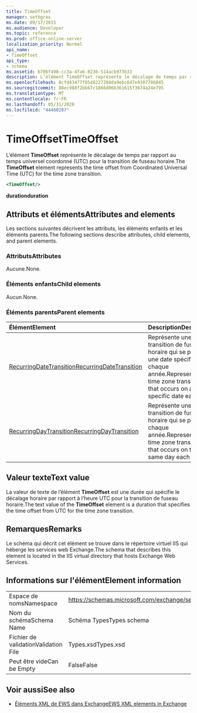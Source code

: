 ```yaml
---
title: TimeOffset
manager: sethgros
ms.date: 09/17/2015
ms.audience: Developer
ms.topic: reference
ms.prod: office-online-server
localization_priority: Normal
api_name:
- TimeOffset
api_type:
- schema
ms.assetid: b70bf498-cc3a-4fa6-8236-514acb973b33
description: L’élément TimeOffset représente le décalage de temps par rapport au temps universel coordonné (UTC) pour la transition de fuseau horaire.
ms.openlocfilehash: 8cfd43477f0548227204da9ebc6d7e9307786845
ms.sourcegitcommit: 88ec988f2bb67c1866d06b361615f3674a24e795
ms.translationtype: MT
ms.contentlocale: fr-FR
ms.lasthandoff: 05/31/2020
ms.locfileid: "44460287"
---
```

# <a name="timeoffset"></a><span data-ttu-id="a79e3-103">TimeOffset</span><span class="sxs-lookup"><span data-stu-id="a79e3-103">TimeOffset</span></span>

<span data-ttu-id="a79e3-104">L’élément **TimeOffset** représente le décalage de temps par rapport au temps universel coordonné (UTC) pour la transition de fuseau horaire.</span><span class="sxs-lookup"><span data-stu-id="a79e3-104">The **TimeOffset** element represents the time offset from Coordinated Universal Time (UTC) for the time zone transition.</span></span> 
  
```XML
<TimeOffset/>
```

 <span data-ttu-id="a79e3-105">**duration**</span><span class="sxs-lookup"><span data-stu-id="a79e3-105">**duration**</span></span>
## <a name="attributes-and-elements"></a><span data-ttu-id="a79e3-106">Attributs et éléments</span><span class="sxs-lookup"><span data-stu-id="a79e3-106">Attributes and elements</span></span>

<span data-ttu-id="a79e3-107">Les sections suivantes décrivent les attributs, les éléments enfants et les éléments parents.</span><span class="sxs-lookup"><span data-stu-id="a79e3-107">The following sections describe attributes, child elements, and parent elements.</span></span>
  
### <a name="attributes"></a><span data-ttu-id="a79e3-108">Attributs</span><span class="sxs-lookup"><span data-stu-id="a79e3-108">Attributes</span></span>

<span data-ttu-id="a79e3-109">Aucune.</span><span class="sxs-lookup"><span data-stu-id="a79e3-109">None.</span></span>
  
### <a name="child-elements"></a><span data-ttu-id="a79e3-110">Éléments enfants</span><span class="sxs-lookup"><span data-stu-id="a79e3-110">Child elements</span></span>

<span data-ttu-id="a79e3-111">Aucun.</span><span class="sxs-lookup"><span data-stu-id="a79e3-111">None.</span></span>
  
### <a name="parent-elements"></a><span data-ttu-id="a79e3-112">Éléments parents</span><span class="sxs-lookup"><span data-stu-id="a79e3-112">Parent elements</span></span>

|<span data-ttu-id="a79e3-113">**Élément**</span><span class="sxs-lookup"><span data-stu-id="a79e3-113">**Element**</span></span>|<span data-ttu-id="a79e3-114">**Description**</span><span class="sxs-lookup"><span data-stu-id="a79e3-114">**Description**</span></span>|
|:-----|:-----|
|[<span data-ttu-id="a79e3-115">RecurringDateTransition</span><span class="sxs-lookup"><span data-stu-id="a79e3-115">RecurringDateTransition</span></span>](recurringdatetransition.md) <br/> |<span data-ttu-id="a79e3-116">Représente une transition de fuseau horaire qui se produit à une date spécifique chaque année.</span><span class="sxs-lookup"><span data-stu-id="a79e3-116">Represents a time zone transition that occurs on a specific date each year.</span></span>  <br/> |
|[<span data-ttu-id="a79e3-117">RecurringDayTransition</span><span class="sxs-lookup"><span data-stu-id="a79e3-117">RecurringDayTransition</span></span>](recurringdaytransition.md) <br/> |<span data-ttu-id="a79e3-118">Représente une transition de fuseau horaire qui se produit chaque année.</span><span class="sxs-lookup"><span data-stu-id="a79e3-118">Represents a time zone transition that occurs on the same day each year.</span></span>  <br/> |
   
## <a name="text-value"></a><span data-ttu-id="a79e3-119">Valeur texte</span><span class="sxs-lookup"><span data-stu-id="a79e3-119">Text value</span></span>

<span data-ttu-id="a79e3-120">La valeur de texte de l’élément **TimeOffset** est une durée qui spécifie le décalage horaire par rapport à l’heure UTC pour la transition de fuseau horaire.</span><span class="sxs-lookup"><span data-stu-id="a79e3-120">The text value of the **TimeOffset** element is a duration that specifies the time offset from UTC for the time zone transition.</span></span> 
  
## <a name="remarks"></a><span data-ttu-id="a79e3-121">Remarques</span><span class="sxs-lookup"><span data-stu-id="a79e3-121">Remarks</span></span>

<span data-ttu-id="a79e3-122">Le schéma qui décrit cet élément se trouve dans le répertoire virtuel IIS qui héberge les services web Exchange.</span><span class="sxs-lookup"><span data-stu-id="a79e3-122">The schema that describes this element is located in the IIS virtual directory that hosts Exchange Web Services.</span></span>
  
## <a name="element-information"></a><span data-ttu-id="a79e3-123">Informations sur l'élément</span><span class="sxs-lookup"><span data-stu-id="a79e3-123">Element information</span></span>

|||
|:-----|:-----|
|<span data-ttu-id="a79e3-124">Espace de noms</span><span class="sxs-lookup"><span data-stu-id="a79e3-124">Namespace</span></span>  <br/> |https://schemas.microsoft.com/exchange/services/2006/types  <br/> |
|<span data-ttu-id="a79e3-125">Nom du schéma</span><span class="sxs-lookup"><span data-stu-id="a79e3-125">Schema Name</span></span>  <br/> |<span data-ttu-id="a79e3-126">Schéma Types</span><span class="sxs-lookup"><span data-stu-id="a79e3-126">Types schema</span></span>  <br/> |
|<span data-ttu-id="a79e3-127">Fichier de validation</span><span class="sxs-lookup"><span data-stu-id="a79e3-127">Validation File</span></span>  <br/> |<span data-ttu-id="a79e3-128">Types.xsd</span><span class="sxs-lookup"><span data-stu-id="a79e3-128">Types.xsd</span></span>  <br/> |
|<span data-ttu-id="a79e3-129">Peut être vide</span><span class="sxs-lookup"><span data-stu-id="a79e3-129">Can be Empty</span></span>  <br/> |<span data-ttu-id="a79e3-130">False</span><span class="sxs-lookup"><span data-stu-id="a79e3-130">False</span></span>  <br/> |
   
## <a name="see-also"></a><span data-ttu-id="a79e3-131">Voir aussi</span><span class="sxs-lookup"><span data-stu-id="a79e3-131">See also</span></span>



- [<span data-ttu-id="a79e3-132">Éléments XML de EWS dans Exchange</span><span class="sxs-lookup"><span data-stu-id="a79e3-132">EWS XML elements in Exchange</span></span>](ews-xml-elements-in-exchange.md)

